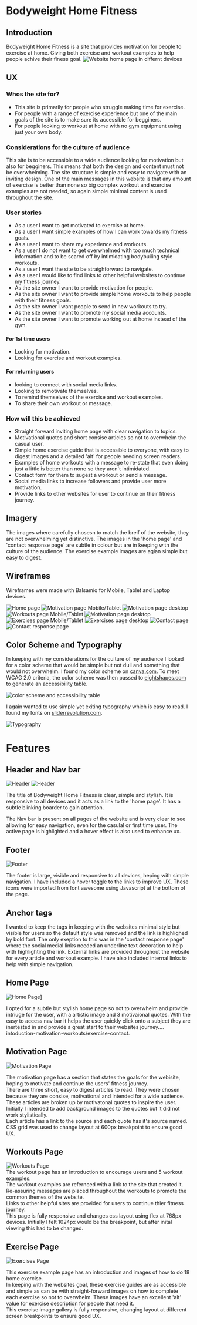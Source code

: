 # **Bodyweight Home Fitness**
## **Introduction**
Bodyweight Home Fitness is a site that provides motivation for people to exercise at home. Giving both exercise and workout examples to help people achive their finess goal.
![Website home page in differnt devices](assets/media/devices.jpg)

## **UX**

### Whos the site for?
* This site is primarily for people who struggle making time for exercise. 
* For people with a range of exercise experience but one of the main goals of the site is to make sure its accessible for begginers.
* For people looking to workout at home with no gym equipment using just your own body.

### Considerations for the culture of audience
This site is to be accessible to a wide audience looking for motivation but also for begginers. This means that both the design and content must not be overwhelming. The site structure is simple and easy to navigate with an inviting design.
One of the main messages in this website is that any amount of exercise is better than none so big complex workout and exercise examples are not needed, so again simple minimal content is used throughout the site.

### User stories
* As a user I want to get motivated to exercise at home.
* As a user I want simple examples of how I can work towards my fitness goals.
* As a user I want to share my experience and workouts.
* As a user I do not want to get overwhelmed with too much technical information and to be scared off by intimidating bodybuiling style workouts.
* As a user I want the site to be straighforward to navigate.
* As a user I would like to find links to other helpful websites to continue my fitness journey.
* As the site owner I want to provide motivation for people.
* As the site owner I want to provide simple home workouts to help people with their fitness goals.
* As the site owner I want people to send in new workouts to try.
* As the site owner I want to promote my social media accounts.
* As the site owner I want to promote working out at home instead of the gym.

#### For 1st time users
* Looking for motivation.
* Looking for exercise and workout examples.

#### For returning users
* looking to connect with social media links.
* Looking to remotivate themselves.
* To remind themselves of the exercise and workout examples.
* To share their own workout or message.

### How will this be achieved
* Straight forward inviting home page with clear navigation to topics.
* Motivational quotes and short consise articles so not to overwhelm the casual user.
* Simple  home exercise guide that is accessible to everyone, with easy to digest images and a detailed 'alt' for people needing screen readers.
* Examples of  home workouts with a message to re-state that even doing just a little is better than none so they aren't intimidated.
* Contact form for them to sugest a workout or send a message.
* Social media links to increase followers and provide user more motivation.
* Provide links to other websites for user to continue on their fitness journey.

## **Imagery** ##

The images where carefully chosesn to match the breif of the website, they are not overwhelming yet distinctive. The images in the 'home page' and 'contact response page' are subtle in colour but are in keeping with the culture of the audience. The exercise example images are agian simple but easy to digest. 

## **Wireframes**

Wireframes were made with Balsamiq for Mobile, Tablet and Laptop devices.


![Home page](assets/wireframes/home-page.png)
![Motivation page Mobile/Tablet](assets/wireframes/motivation-mobile-tablet.png)
![Motivation page desktop](assets/wireframes/motivation-desktop.png)
![Workouts page Mobile/Tablet](assets/wireframes/workouts-mobile-tablet.png)
![Motivation page desktop](assets/wireframes/workout-desktop.png)
![Exercises page Mobile/Tablet](assets/wireframes/exercises-mobile-tablet.png)
![Exercises page desktop](assets/wireframes/exercises-desktop.png)
![Contact page](assets/wireframes/contact-page.png)
![Contact response page](assets/wireframes/contact-response.png)


## **Color Scheme and Typography**

In keeping with my considerations for the culture of my audience I looked for a color scheme that would be simple but not dull and something that would not overwhelm. I found my color scheme on [canva.com](https://www.canva.com/learn/website-color-schemes/). 
To meet WCAG 2.0 criteria, the color scheme was then passed to [eightshapes.com](http://www.eightshapes.com) to generate an accessibility table.

![color scheme and accessibility table](assets/media/color-scheme.png)

I again wanted to use simple yet exiting typography which is easy to read. I found my fonts on [sliderrevolution.com](https://www.sliderrevolution.com/design/font-combinations/).

![Typography](assets/media/font-combination.png)

# **Features**

## **Header and Nav bar**

![Header](assets/media/mobile-tablet-header.jpg)
![Header](assets/media/desktop-header.jpg)<br>

The title of Bodyweight Home Fitness is clear, simple and stylish. It is responsive to all devices and  it acts as a link to the 'home page'. It has a subtle blinking boarder to gain attention.

The Nav bar is present on all pages of the website and is very clear to see allowing for easy navigation, even for the casulal or first time user. The active page is highlighted and a hover effect is also used to enhance ux. 

## **Footer**

![Footer](assets/media/footer.jpg)<br>

The footer is large, visible and responsive to all devices, heping with simple navigation. I have included a hover toggle to the links to improve UX. These icons were imported from font awesome using Javascript at the bottom of the page.

## **Anchor tags**
 I wanted to keep the tags in keeping with the websites minimal style but visible for users so the default style was removed and the link is highlighed by bold font. The only exeption to this was in the 'contact response page' where the social medial links needed an underline text decoration to help with highlighting the link.
 External links are provided throughout the website for every article and workout example. I have also included internal links to help with simple navigation.

 ## **Home Page**

 ![Home Page](assets/media/home.jpg)]<br>

 I opted for a subtle but stylish home page so not to overwhelm and provide intriuge for the user, with a artistic image and 3 motivaional quotes. With the easy to access nav bar it helps the user quickly click onto a subject they are inertested in and provide a great start to their websites journey.... intoduction-motivation-workouts/exercise-contact.

 ## **Motivation Page**

 ![Motivation Page](assets/media/motivation.jpg)<br>

The motivation page has a section that states the goals for the webisite, hoping to motivate and continue the users' fitness journey.<br>
There are three short, easy to digest articles to read. They were chosen because they are consise, motivational and intended for a wide audience. These articles are broken up by motivatonal quotes to inspire the user.<br>
Initially I intended to add background images to the quotes but it did not work stylistically.<br>
Each article has a link to the source and each quote has  it's source named.<br>
CSS grid was used to change layout at 600px breakpoint to ensure good UX.

## **Workouts Page**

![Workouts Page](assets/media/workouts.jpg)<br>
The workout page has an introduction to encourage users and 5 workout examples.<br>
The workout examples are refernced with a link to the site that created it.<br>
Re-assuring messages are placed throughout the workouts to promote the common themes of the website.<br>
Links to other helpful sites are provided for users to continue thier fitness journey.<br>
This page is fully responsive and changes css layout using flex at 768px devices. Initially I felt 1024px would be the breakpoint, but after inital viewing this had to be changed.


## **Exercise Page**

![Exercises Page](assets/media/exercise.jpg)<br>

This exercise example page has an introduction  and images of how to do 18 home exercise.<br>
In keeping with the websites goal, these exercise guides are as accessible and simple as can be with straight-forward images on how to complete each exercise so not to overwhelm. These images have an excellent 'alt' value for exercise description for people that need it.<br>
This exercise image gallery is fully responsive, changing layout at different screen breakpoints to ensure good UX. 

















